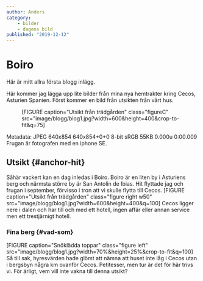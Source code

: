 ```yaml
---
author: Anders
category:
    - bilder
    - dagens bild
published: "2019-12-12"
---
```

Boiro
==================================

Här är mitt allra första blogg inlägg.


Här kommer jag lägga upp lite bilder från mina nya hemtrakter kring Cecos, Asturien Spanien.
Först kommer en bild från utsikten från vårt hus.

<figure class="figure center">
[FIGURE caption="Utsikt från trädgården" class="figureC" src="image/blogg/blog1.jpg?width=600&height=400&crop-to-fit&q=75]
</figure>
<!--more-->


Metadata:  JPEG 640x854 640x854+0+0 8-bit sRGB 55KB 0.000u 0:00.009
Frugan är fotografen med en iphone SE.
<!-- [FIGURE caption="Utsikt från trädgården" class="figure right" src="image/blogg/blog1.jpg?width=300&height=200&crop-to-fit&q=75] -->

Utsikt {#anchor-hit}
-----------------------------------

 Såhär vackert kan en dag inledas i Boiro. Boiro är en liten by i Asturiens berg och närmsta större by är San Antolín de Ibias. Hit flyttade jag och frugan i september, förvisso i tron att vi skulle flytta till Cecos.
[FIGURE caption="Utsikt från trädgården" class="figure right w50" src="image/blogg/blog1.jpg?width=600&height=400&q=100]
  Cecos ligger nere i dalen och har till och med ett hotell, ingen affär eller annan service men ett trestjärnigt hotell.





### Fina berg {#vad-som}

[FIGURE caption="Snöklädda toppar" class="figure left" src="image/blogg/blog1.jpg?width=70%&height=25%&crop-to-fit&q=100]
 Så till sak, hyresvärden hade glömt att nämna att huset inte låg i Cecos utan i bergsbyn några km ovanför Cecos. Petitesser, men tur är det för här trivs vi. För ärligt, vem vill inte vakna till denna utsikt?
